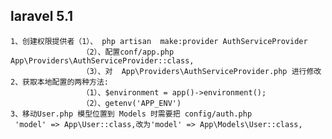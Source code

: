 ## laravel 5.1 
    1、创建权限提供者（1）、 php artisan  make:provider AuthServiceProvider
                    （2）、配置conf/app.php   App\Providers\AuthServiceProvider::class,
                    （3）、对  App\Providers\AuthServiceProvider.php 进行修改
    2、获取本地配置的两种方法:
                    （1）、$environment = app()->environment();
                    （2）、getenv('APP_ENV')
    3、移动User.php 模型位置到 Models 时需要把 config/auth.php 
     'model' => App\User::class,改为'model' => App\Models\User::class,    